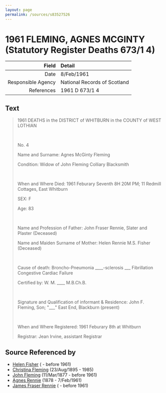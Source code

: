 ```yaml
---
layout: page
permalink: /sources/s83527526
---
```


# 1961 FLEMING, AGNES MCGINTY (Statutory Register Deaths 673/1 4)

Field | Detail
---:|:---
Date | 8/Feb/1961
Responsible Agency | National Records of Scotland
References | 1961 D 673/1 4

## Text

> 1961 DEATHS in the DISTRICT of WHITBURN in the COUNTY of WEST LOTHIAN
>
> <br/>
>
> No. 4
>
> Name and Surname: Agnes McGinty Fleming
>
> Condition: Widow of John Fleming Colliary Blacksmith
>
> <br/>
>
> When and Where Died: 1961 Feburary Seventh 8H 20M PM; 11 Redmill Cottages, East Whitburn
>
> SEX: F
>
> Age: 83
>
> <br/>
>
> Name and Profession of Father: John Fraser Rennie, Slater and Plaster (Deceased)
>
> Name and Maiden Surname of Mother: Helen Rennie M.S. Fisher (Deceased)
>
> <br/>
>
> Cause of death: Broncho-Pneumonia ____-sclerosis ___ Fibrillation Congestive Cardiac Failure
>
> Certified by: W. M. ____ M.B.Ch.B.
>
> <br/>
>
> Signature and Qualification of informant & Residence: John F. Fleming, Son; "___" East End, Blackburn (present)
>
> <br/>
>
> When and Where Registered: 1961 Feburary 8th at Whitburn
>
> Registrar: Jean Irvine, assistant Registrar
>

## Source Referenced by

* [Helen Fisher](../people/@31266751@-helen-fisher-b-d1961.md) ( - before 1961)
* [Christina Fleming](../people/@89446044@-christina-fleming-b1895-8-23-d1985.md) (23/Aug/1895 - 1985)
* [John Fleming](../people/@49475976@-john-fleming-b1877-3-11-d1961.md) (11/Mar/1877 - before 1961)
* [Agnes Rennie](../people/@57426108@-agnes-rennie-b1878-d1961-2-7.md) (1878 - 7/Feb/1961)
* [James Fraser Rennie](../people/@2624560@-james-fraser-rennie-b-d1961.md) ( - before 1961)
